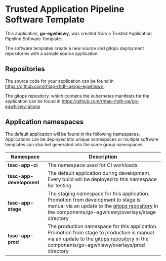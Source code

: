 # Trusted Application Pipeline Software Template

This application, **go-egwhiswy**, was created from a Trusted Application Pipeline Software Template.

The software templates create a new source and gitops deployment repositories with a sample source application. 

## Repositories

The source code for your application can be found in [https://github.com/rhtap-rhdh-qe/go-egwhiswy ](https://github.com/rhtap-rhdh-qe/go-egwhiswy ).
 
The gitops repository, which contains the kubernetes manifests for the application can be found in 
[https://github.com/rhtap-rhdh-qe/go-egwhiswy-gitops ](https://github.com/rhtap-rhdh-qe/go-egwhiswy-gitops ) 

## Application namespaces 

The default application will be found in the following namespaces. Applications can be deployed into unique namespaces or multiple software templates can also bet generated into the same group namespaces.  

|  Namespace   |  Description   |  
| -------- | -------- |
| **tssc-app-ci** | The namespace used for CI workloads |
| **tssc-app-development** | The default application during development. Every build will be deployed to this namespace for testing. |
| **tssc-app-stage** | The staging namespace for this application. Promotion from development to stage is manual via an update to the [gitops repository](https://github.com/rhtap-rhdh-qe/go-egwhiswy-gitops ) in the components/go-egwhiswy/overlays/stage directory |
| **tssc-app-prod** | The production namespace for this application. Promotion from stage to production is manual via an update to the [gitops repository](https://github.com/rhtap-rhdh-qe/go-egwhiswy-gitops ) in the components/go-egwhiswy/overlays/prod directory |